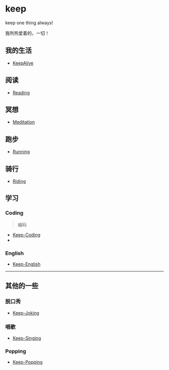 # keep

keep one thing always!

我所热爱着的，一切！

## 我的生活

- [KeepAlive](./alive)



## 阅读

- [Reading](./reading)

## 冥想

- [Meditation](./meditation)

## 跑步

- [Running](./running)

## 骑行

- [Riding](./riding)


## 学习

### Coding 
> 编码

- [Keep-Coding](https://github.com/usiege/Keep-Coding)
- 
### English 

- [Keep-English](./study/english)

-----------

## 其他的一些

### 脱口秀
- [Keep-Joking](./others/joking)

### 唱歌
- [Keep-Singing](./others/singing)

### Popping
- [Keep-Popping](./others/popping)


